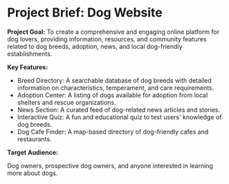 # Project Brief: Dog Website

**Project Goal:** To create a comprehensive and engaging online platform for dog lovers, providing information, resources, and community features related to dog breeds, adoption, news, and local dog-friendly establishments.

**Key Features:**

*   Breed Directory: A searchable database of dog breeds with detailed information on characteristics, temperament, and care requirements.
*   Adoption Center: A listing of dogs available for adoption from local shelters and rescue organizations.
*   News Section: A curated feed of dog-related news articles and stories.
*   Interactive Quiz: A fun and educational quiz to test users' knowledge of dog breeds.
*   Dog Cafe Finder: A map-based directory of dog-friendly cafes and restaurants.

**Target Audience:**

Dog owners, prospective dog owners, and anyone interested in learning more about dogs.

